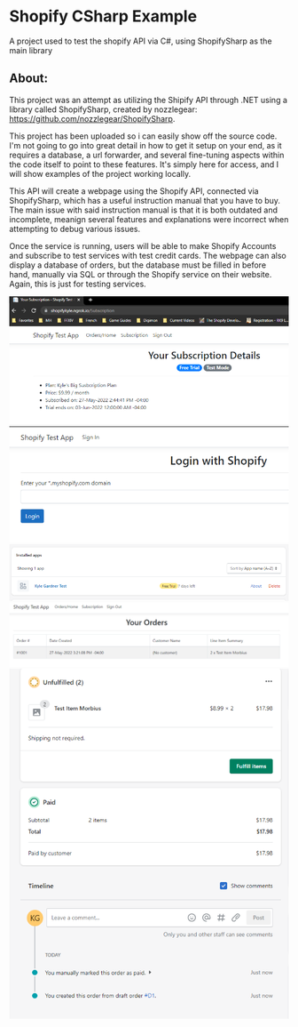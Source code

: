 # Shopify CSharp Example
 A project used to test the shopify API via C#, using ShopifySharp as the main library

## About:

This project was an attempt as utilizing the Shipify API through .NET using a library called ShopifySharp, created by nozzlegear: https://github.com/nozzlegear/ShopifySharp.

This project has been uploaded so i can easily show off the source code. I'm not going to go into great detail in how to get it setup on your end, as it requires a database, a url forwarder, and several fine-tuning aspects within the code itself to point to these features. It's simply here for access, and I will show examples of the project working locally.

This API will create a webpage using the Shopify API, connected via ShopifySharp, which has a useful instruction manual that you have to buy. The main issue with said instruction manual is that it is both outdated and incomplete, meanign several features and explanations were incorrect when attempting to debug various issues. 

Once the service is running, users will be able to make Shopify Accounts and subscribe to test services with test credit cards. The webpage can also display a database of orders, but the database must be filled in before hand, manually via SQL or through the Shopify service on their website. Again, this is just for testing services. 

![This is an image](/Assets/Images/ex1.png)
![This is an image](/Assets/Images/ex2.png)
![This is an image](/Assets/Images/ex3.png)
![This is an image](/Assets/Images/ex4.png)
![This is an image](/Assets/Images/ex5.png)